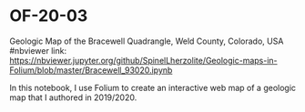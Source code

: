 # OF-20-03
Geologic Map of the Bracewell Quadrangle, Weld County, Colorado, USA
#nbviewer link: https://nbviewer.jupyter.org/github/SpinelLherzolite/Geologic-maps-in-Folium/blob/master/Bracewell_93020.ipynb

In this notebook, I use Folium to create an interactive web map of a geologic map that I authored in 2019/2020.
